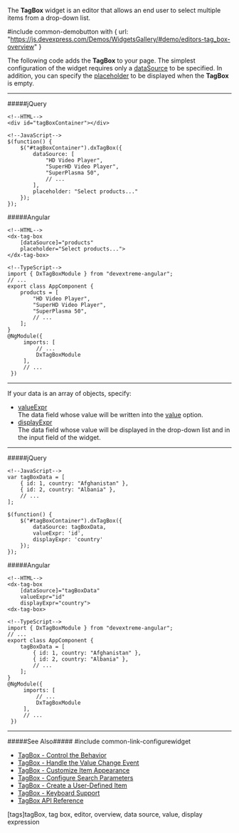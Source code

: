 The **TagBox** widget is an editor that allows an end user to select multiple items from a drop-down list.

#include common-demobutton with {
    url: "https://js.devexpress.com/Demos/WidgetsGallery/#demo/editors-tag_box-overview"
}

The following code adds the **TagBox** to your page. The simplest configuration of the widget requires only a [dataSource](/api-reference/10%20UI%20Widgets/DataExpressionMixin/1%20Configuration/dataSource.md '/Documentation/ApiReference/UI_Widgets/dxTagBox/Configuration/#dataSource') to be specified. In addition, you can specify the [placeholder](/api-reference/10%20UI%20Widgets/dxSelectBox/1%20Configuration/placeholder.md '/Documentation/ApiReference/UI_Widgets/dxTagBox/Configuration/#placeholder') to be displayed when the **TagBox** is empty.

---
#####jQuery

    <!--HTML-->
    <div id="tagBoxContainer"></div>

    <!--JavaScript-->
    $(function() {
        $("#tagBoxContainer").dxTagBox({
            dataSource: [
                "HD Video Player",
                "SuperHD Video Player",
                "SuperPlasma 50",
                // ...
            ],
            placeholder: "Select products..."
        });
    });

#####Angular

    <!--HTML-->
    <dx-tag-box
        [dataSource]="products"
        placeholder="Select products...">
    </dx-tag-box>

    <!--TypeScript-->
    import { DxTagBoxModule } from "devextreme-angular";
    // ...
    export class AppComponent {
        products = [
            "HD Video Player",
            "SuperHD Video Player",
            "SuperPlasma 50",
            // ...
        ];
    }
    @NgModule({
         imports: [
             // ...
             DxTagBoxModule
         ],
         // ...
     })

---

If your data is an array of objects, specify: 

- [valueExpr](/api-reference/10%20UI%20Widgets/DataExpressionMixin/1%20Configuration/valueExpr.md '/Documentation/ApiReference/UI_Widgets/dxTagBox/Configuration/#valueExpr')     
    The data field whose value will be written into the [value](/api-reference/10%20UI%20Widgets/dxTagBox/1%20Configuration/value.md '/Documentation/ApiReference/UI_Widgets/dxTagBox/Configuration/#value') option.  
- [displayExpr](/api-reference/10%20UI%20Widgets/DataExpressionMixin/1%20Configuration/displayExpr.md '/Documentation/ApiReference/UI_Widgets/dxTagBox/Configuration/#displayExpr')     
    The data field whose value will be displayed in the drop-down list and in the input field of the widget.

<!---->

---
#####jQuery

    <!--JavaScript-->
    var tagBoxData = [
        { id: 1, country: "Afghanistan" },
        { id: 2, country: "Albania" },
        // ...
    ];

    $(function() {
        $("#tagBoxContainer").dxTagBox({
            dataSource: tagBoxData,
            valueExpr: 'id',
            displayExpr: 'country'
        });
    });

#####Angular

    <!--HTML-->
    <dx-tag-box
        [dataSource]="tagBoxData"
        valueExpr="id"
        displayExpr="country">
    <dx-tag-box>

    <!--TypeScript-->
    import { DxTagBoxModule } from "devextreme-angular";
    // ...
    export class AppComponent {
        tagBoxData = [
            { id: 1, country: "Afghanistan" },
            { id: 2, country: "Albania" },
            // ...
        ];
    }
    @NgModule({
         imports: [
             // ...
             DxTagBoxModule
         ],
         // ...
     })

---

#####See Also#####
#include common-link-configurewidget
- [TagBox - Control the Behavior](/concepts/05%20Widgets/TagBox/03%20Control%20the%20Behavior.md '/Documentation/Guide/Widgets/TagBox/Control_the_Behavior/')
- [TagBox - Handle the Value Change Event](/concepts/05%20Widgets/TagBox/04%20Handle%20the%20Value%20Change%20Event.md '/Documentation/Guide/Widgets/TagBox/Handle_the_Value_Change_Event/')
- [TagBox - Customize Item Appearance](/concepts/05%20Widgets/TagBox/05%20Customize%20Item%20Appearance.md '/Documentation/Guide/Widgets/TagBox/Customize_Item_Appearance/')
- [TagBox - Configure Search Parameters](/concepts/05%20Widgets/TagBox/10%20Configure%20Search%20Parameters.md '/Documentation/Guide/Widgets/TagBox/Configure_Search_Parameters/')
- [TagBox - Create a User-Defined Item](/concepts/05%20Widgets/TagBox/15%20Create%20a%20User-Defined%20Item.md '/Documentation/Guide/Widgets/TagBox/Create_a_User-Defined_Item/')
- [TagBox - Keyboard Support](/concepts/05%20Widgets/TagBox/25%20Keyboard%20Support.md '/Documentation/Guide/Widgets/TagBox/Keyboard_Support/')
- [TagBox API Reference](/api-reference/10%20UI%20Widgets/dxTagBox '/Documentation/ApiReference/UI_Widgets/dxTagBox/')

[tags]tagBox, tag box, editor, overview, data source, value, display expression